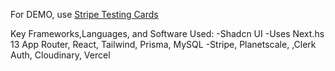 
For DEMO, use [Stripe Testing Cards](https://stripe.com/docs/testing)

Key Frameworks,Languages, and Software Used:
-Shadcn UI
-Uses Next.hs 13 App Router, React, Tailwind, Prisma, MySQL
-Stripe, Planetscale, ,Clerk Auth, Cloudinary, Vercel

 
